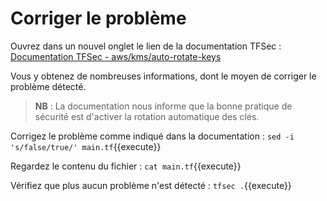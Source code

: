 # Corriger le problème

Ouvrez dans un nouvel onglet le lien de la documentation TFSec :
 <a href="https://aquasecurity.github.io/tfsec/v1.0.2/checks/aws/kms/auto-rotate-keys/" target="_blank">Documentation TFSec - aws/kms/auto-rotate-keys</a>

Vous y obtenez de nombreuses informations, dont le moyen de corriger le problème détecté.

> **NB** : La documentation nous informe que la bonne pratique de sécurité est d'activer la rotation automatique des clés.

Corrigez le problème comme indiqué dans la documentation :
`sed -i 's/false/true/' main.tf`{{execute}}

Regardez le contenu du fichier :
`cat main.tf`{{execute}}

Vérifiez que plus aucun problème n'est détecté :
`tfsec .`{{execute}}
